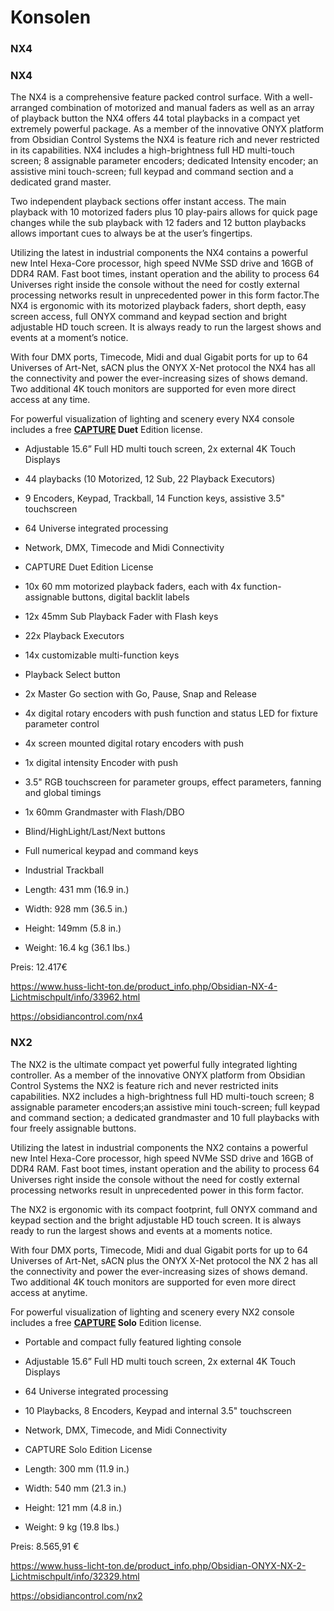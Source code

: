 # Konsolen

### NX4

### NX4

The NX4 is a comprehensive feature packed control surface. With a well-arranged combination of motorized and manual faders as well as an array of playback button the NX4 offers 44 total playbacks in a compact yet extremely powerful package. As a member of the innovative ONYX platform from Obsidian Control Systems the NX4 is feature rich and never restricted in its capabilities. NX4 includes a high-brightness full HD multi-touch screen; 8 assignable parameter encoders; dedicated Intensity encoder; an assistive mini touch-screen; full keypad and command section and a dedicated grand master.

Two independent playback sections offer instant access. The main playback with 10 motorized faders plus 10 play-pairs allows for quick page changes while the sub playback with 12 faders and 12 button playbacks allows important cues to always be at the user’s fingertips.

Utilizing the latest in industrial components the NX4 contains a powerful new Intel Hexa-Core processor, high speed NVMe SSD drive and 16GB of DDR4 RAM. Fast boot times, instant operation and the ability to process 64 Universes right inside the console without the need for costly external processing networks result in unprecedented power in this form factor.The NX4 is ergonomic with its motorized playback faders, short depth, easy screen access, full ONYX command and keypad section and bright adjustable HD touch screen. It is always ready to run the largest shows and events at a moment’s notice.

With four DMX ports, Timecode, Midi and dual Gigabit ports for up to 64 Universes of Art-Net, sACN plus the ONYX X-Net protocol the NX4 has all the connectivity and power the ever-increasing sizes of shows demand. Two additional 4K touch monitors are supported for even more direct access at any time.

For powerful visualization of lighting and scenery every NX4 console includes a free **[CAPTURE](https://www.capture.se/) Duet** Edition license.

- Adjustable 15.6” Full HD multi touch screen, 2x external 4K Touch Displays
- 44 playbacks (10 Motorized, 12 Sub, 22 Playback Executors)
- 9 Encoders, Keypad, Trackball, 14 Function keys, assistive 3.5" touchscreen
- 64 Universe integrated processing
- Network, DMX, Timecode and Midi Connectivity
- CAPTURE Duet Edition License
- 10x 60 mm motorized playback faders, each with 4x function-assignable buttons, digital backlit labels
- 12x 45mm Sub Playback Fader with Flash keys
- 22x Playback Executors
- 14x customizable multi-function keys
- Playback Select button
- 2x Master Go section with Go, Pause, Snap and Release
- 4x digital rotary encoders with push function and status LED for fixture parameter control
- 4x screen mounted digital rotary encoders with push
- 1x digital intensity Encoder with push
- 3.5" RGB touchscreen for parameter groups, effect parameters, fanning and global timings
- 1x 60mm Grandmaster with Flash/DBO
- Blind/HighLight/Last/Next buttons
- Full numerical keypad and command keys
- Industrial Trackball



- Length: 431 mm (16.9 in.)
- Width: 928 mm (36.5 in.)
- Height: 149mm (5.8 in.)
- Weight: 16.4 kg (36.1 lbs.)

Preis: 12.417€

https://www.huss-licht-ton.de/product_info.php/Obsidian-NX-4-Lichtmischpult/info/33962.html

https://obsidiancontrol.com/nx4



### NX2

The NX2 is the ultimate compact yet powerful fully integrated lighting controller. As a member of the innovative ONYX platform from Obsidian Control Systems the NX2 is feature rich and never restricted inits capabilities. NX2 includes a high-brightness full HD multi-touch screen; 8 assignable parameter encoders;an assistive mini touch-screen; full keypad and command section; a dedicated grandmaster and 10 full playbacks with four freely assignable buttons.


Utilizing the latest in industrial components the NX2 contains a powerful new Intel Hexa-Core processor, high speed NVMe SSD drive and 16GB of DDR4 RAM. Fast boot times, instant operation and the ability to process 64 Universes right inside the console without the need for costly external processing networks result in unprecedented power in this form factor.


The NX2 is ergonomic with its compact footprint, full ONYX command and keypad section and the bright adjustable HD touch screen. It is always ready to run the largest shows and events at a moments notice.


With four DMX ports, Timecode, Midi and dual Gigabit ports for up to 64 Universes of Art-Net, sACN plus the ONYX X-Net protocol the NX 2 has all the connectivity and power the ever-increasing sizes of shows demand. Two additional 4K touch monitors are supported for even more direct access at anytime.

For powerful visualization of lighting and scenery every NX2 console includes a free **[CAPTURE](https://www.capture.se/) Solo** Edition license.

- Portable and compact fully featured lighting console
- Adjustable 15.6” Full HD multi touch screen, 2x external 4K Touch Displays
- 64 Universe integrated processing
- 10 Playbacks, 8 Encoders, Keypad and internal 3.5" touchscreen
- Network, DMX, Timecode, and Midi Connectivity
- CAPTURE Solo Edition License



- Length: 300 mm (11.9 in.)
- Width: 540 mm (21.3 in.)
- Height: 121 mm (4.8 in.)
- Weight: 9 kg (19.8 lbs.)

Preis: 8.565,91 €

https://www.huss-licht-ton.de/product_info.php/Obsidian-ONYX-NX-2-Lichtmischpult/info/32329.html

https://obsidiancontrol.com/nx2